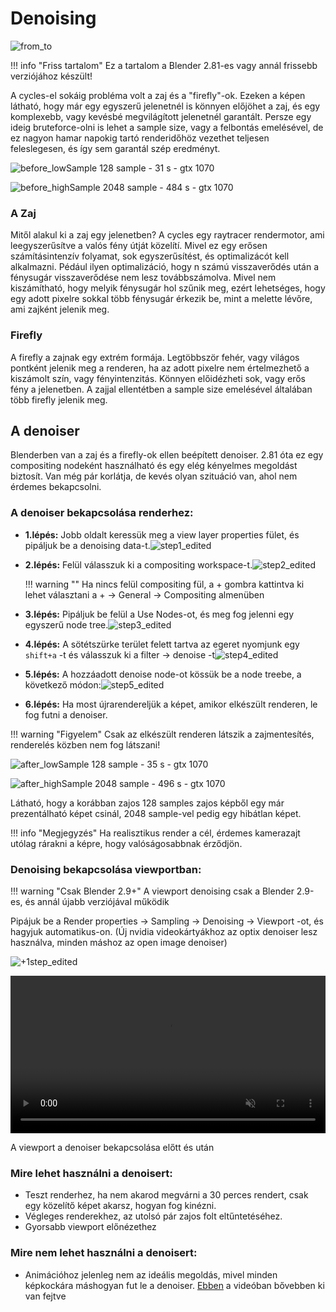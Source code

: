 # Denoising

![from_to](denoising/from_to.jpg)

!!! info "Friss tartalom"
    Ez a tartalom a Blender 2.81-es vagy annál frissebb verziójához készült!

A cycles-el sokáig probléma volt a zaj és a "firefly"-ok. Ezeken a képen látható, hogy már egy egyszerű jelenetnél is könnyen előjöhet a zaj, és egy komplexebb, vagy kevésbé megvilágított jelenetnél garantált. Persze egy ideig bruteforce-olni is lehet a sample size, vagy a felbontás emelésével, de ez nagyon hamar napokig tartó renderidőhöz vezethet teljesen feleslegesen, és így sem garantál szép eredményt. 

![before_lowSample](denoising/before_lowSample.png) 128 sample - 31 s - gtx 1070

![before_highSample](denoising/before_highSample.png) 2048 sample - 484 s - gtx 1070

### A Zaj

Mitől alakul ki a zaj egy jelenetben? A cycles egy raytracer rendermotor, ami leegyszerűsítve a valós fény útját közelítí. Mivel ez egy erősen számításintenzív folyamat, sok egyszerűsítést, és optimalizácót kell alkalmazni. Pédául ilyen optimalizáció, hogy n számú visszaverődés után a fénysugár visszaverődése nem lesz továbbszámolva. Mivel nem kiszámítható, hogy melyik fénysugár hol szűnik meg, ezért lehetséges, hogy egy adott pixelre sokkal több fénysugár érkezik be, mint a melette lévőre, ami zajként jelenik meg.

### Firefly

A firefly a zajnak egy extrém formája. Legtöbbször fehér, vagy világos pontként jelenik meg a renderen, ha az adott pixelre nem értelmezhető a kiszámolt szín, vagy fényintenzitás. Könnyen előidézheti sok, vagy erős fény a jelenetben. A zajjal ellentétben a sample size emelésével általában több firefly jelenik meg.

## A denoiser

Blenderben van a zaj és a firefly-ok ellen beépített denoiser. 2.81 óta ez egy compositing nodeként használható és egy elég kényelmes megoldást biztosít. Van még pár korlátja, de kevés olyan szituáció van, ahol nem érdemes bekapcsolni.

### A denoiser bekapcsolása renderhez:

- **1.lépés:** Jobb oldalt keressük meg a view layer properties fület, és pipáljuk be a denoising data-t.![step1_edited](denoising/step1_edited.png) 

- **2.lépés:** Felül válasszuk ki a compositing workspace-t.![step2_edited](denoising/step2_edited.png)

  !!! warning ""
      Ha nincs felül compositing fül, a + gombra kattintva ki lehet választani a + &rarr; General &rarr; Compositing almenüben

- **3.lépés:** Pipáljuk be felül a Use Nodes-ot, és meg fog jelenni egy egyszerű node tree.![step3_edited](denoising/step3_edited.png)

- **4.lépés:** A sötétszürke terület felett tartva az egeret nyomjunk egy ``shift+a`` -t és válasszuk ki a filter &rarr; denoise -t![step4_edited](denoising/step4_edited.png)

- **5.lépés:** A hozzáadott denoise node-ot kössük be a node treebe, a következő módon:![step5_edited](denoising/step5_edited.png)

- **6.lépés:** Ha most újrarendereljük a képet, amikor elkészült renderen, le fog futni a denoiser.

!!! warning "Figyelem"
    Csak az elkészült renderen látszik a zajmentesítés, renderelés közben nem fog látszani!

![after_lowSample](denoising/after_lowSample.png) 128 sample - 35 s - gtx 1070

![after_highSample](denoising/after_highSample.png) 2048 sample - 496 s - gtx 1070

Látható, hogy a korábban zajos 128 samples zajos képből egy már prezentálható képet csinál, 2048 sample-vel pedig egy hibátlan képet.

!!! info "Megjegyzés"
    Ha realisztikus render a cél, érdemes kamerazajt utólag rárakni a képre, hogy valóságosabbnak érződjön.

### Denoising bekapcsolása viewportban:

!!! warning "Csak Blender 2.9+"
    A viewport denoising csak a Blender 2.9-es, és annál újabb verziójával működik

Pipájuk be a Render properties &rarr; Sampling &rarr; Denoising &rarr; Viewport -ot, és hagyjuk automatikus-on. (Új nvidia videokártyákhoz az optix denoiser lesz használva, minden máshoz az open image denoiser)

![+1step_edited](denoising/+1step_edited.png)

<video width="100%" height="auto" autoplay loop muted>
    <source src="denoising/video_demo.mp4" type="video/mp4">
    <!--nem generalja ki automatikusan videohoz ugyanazt az utat, mint kepekhez, kezzel beirva-->
</video>

A viewport a denoiser bekapcsolása előtt és után

### Mire lehet használni a denoisert:

- Teszt renderhez, ha nem akarod megvárni a 30 perces rendert, csak egy közelítő képet akarsz, hogyan fog kinézni.
- Végleges renderekhez, az utolsó pár zajos folt eltűntetéséhez.
- Gyorsabb viewport előnézethez

### Mire nem lehet használni a denoisert:

- Animációhoz jelenleg nem az ideális megoldás, mivel minden képkockára máshogyan fut le a denoiser. [Ebben]( https://youtu.be/fONxsfY9nO0?t=552 ) a videóban bővebben ki van fejtve